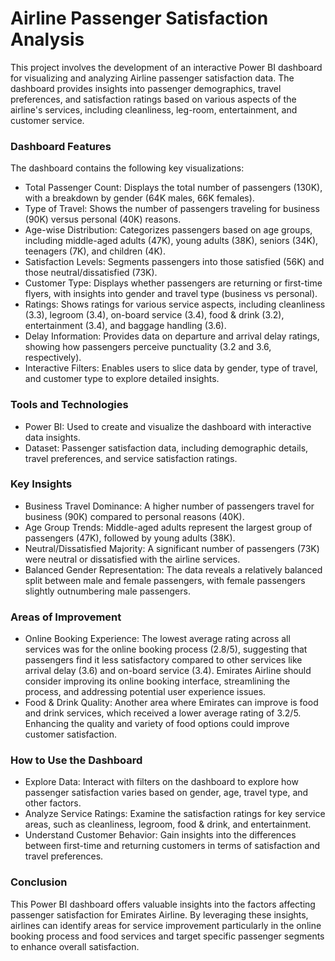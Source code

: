 # Airline Passenger Satisfaction Analysis

This project involves the development of an interactive Power BI dashboard for visualizing and analyzing Airline passenger satisfaction data. 
The dashboard provides insights into passenger demographics, travel preferences, and satisfaction ratings based on various aspects of the airline's services, including cleanliness, leg-room, entertainment, and customer service.

### Dashboard Features

The dashboard contains the following key visualizations:

- Total Passenger Count: Displays the total number of passengers (130K), with a breakdown by gender (64K males, 66K females).
- Type of Travel: Shows the number of passengers traveling for business (90K) versus personal (40K) reasons.
- Age-wise Distribution: Categorizes passengers based on age groups, including middle-aged adults (47K), young adults (38K), seniors (34K), teenagers (7K), and children (4K).
- Satisfaction Levels: Segments passengers into those satisfied (56K) and those neutral/dissatisfied (73K).
- Customer Type: Displays whether passengers are returning or first-time flyers, with insights into gender and travel type (business vs personal).
- Ratings: Shows ratings for various service aspects, including cleanliness (3.3), legroom (3.4), on-board service (3.4), food & drink (3.2), entertainment (3.4), and baggage handling (3.6).
- Delay Information: Provides data on departure and arrival delay ratings, showing how passengers perceive punctuality (3.2 and 3.6, respectively).
- Interactive Filters: Enables users to slice data by gender, type of travel, and customer type to explore detailed insights.

### Tools and Technologies
- Power BI: Used to create and visualize the dashboard with interactive data insights.
- Dataset: Passenger satisfaction data, including demographic details, travel preferences, and service satisfaction ratings.

### Key Insights
- Business Travel Dominance: A higher number of passengers travel for business (90K) compared to personal reasons (40K).
- Age Group Trends: Middle-aged adults represent the largest group of passengers (47K), followed by young adults (38K).
- Neutral/Dissatisfied Majority: A significant number of passengers (73K) were neutral or dissatisfied with the airline services.
- Balanced Gender Representation: The data reveals a relatively balanced split between male and female passengers, with female passengers slightly outnumbering male passengers.

### Areas of Improvement
- Online Booking Experience: The lowest average rating across all services was for the online booking process (2.8/5), suggesting that passengers find it less satisfactory compared to other services like arrival delay (3.6) and on-board service (3.4). Emirates Airline should consider improving its online booking interface, streamlining the process, and addressing potential user experience issues.
- Food & Drink Quality: Another area where Emirates can improve is food and drink services, which received a lower average rating of 3.2/5. Enhancing the quality and variety of food options could improve customer satisfaction.

### How to Use the Dashboard
- Explore Data: Interact with filters on the dashboard to explore how passenger satisfaction varies based on gender, age, travel type, and other factors.
- Analyze Service Ratings: Examine the satisfaction ratings for key service areas, such as cleanliness, legroom, food & drink, and entertainment.
- Understand Customer Behavior: Gain insights into the differences between first-time and returning customers in terms of satisfaction and travel preferences.

### Conclusion

This Power BI dashboard offers valuable insights into the factors affecting passenger satisfaction for Emirates Airline. 
By leveraging these insights, airlines can identify areas for service improvement particularly in the online booking process and food services and target specific passenger segments to enhance overall satisfaction.
